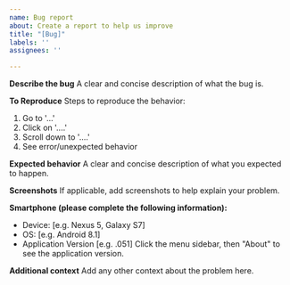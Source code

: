 ```yaml
---
name: Bug report
about: Create a report to help us improve
title: "[Bug]"
labels: ''
assignees: ''

---
```


**Describe the bug**
A clear and concise description of what the bug is.

**To Reproduce**
Steps to reproduce the behavior:
1. Go to '...'
2. Click on '....'
3. Scroll down to '....'
4. See error/unexpected behavior

**Expected behavior**
A clear and concise description of what you expected to happen.

**Screenshots**
If applicable, add screenshots to help explain your problem.

**Smartphone (please complete the following information):**
 - Device: [e.g. Nexus 5, Galaxy S7]
 - OS: [e.g. Android 8.1] 
 - Application Version [e.g. .051] Click the menu sidebar, then "About" to see the application version.

**Additional context**
Add any other context about the problem here.
